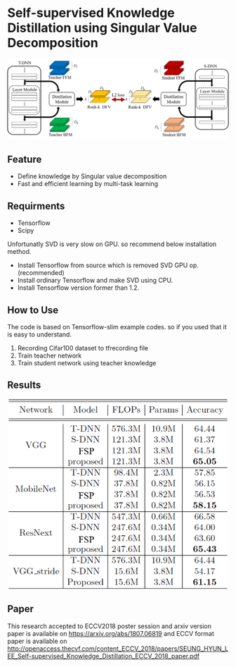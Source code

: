 # Self-supervised Knowledge Distillation using Singular Value Decomposition
![Alt text](dist.png)
## Feature
- Define knowledge by Singular value decomposition
- Fast and efficient learning by multi-task learning
 
## Requirments
- Tensorflow
- Scipy

Unfortunatly SVD is very slow on GPU. so  recommend below installation method.
- Install Tensorflow from source which is removed SVD GPU op.(recommended)
- Install ordinary Tensorflow and make SVD using CPU.
- Install Tensorflow version former than 1.2.

## How to Use
The code is based on Tensorflow-slim example codes. so if you used that it is easy to understand. 
1. Recording Cifar100 dataset to tfrecording file 
2. Train teacher network
3. Train student network using teacher knowledge

## Results
![Alt text](results.png)

## Paper
This research accepted to ECCV2018 poster session
and arxiv version paper is available on https://arxiv.org/abs/1807.06819
and ECCV format paper is available on http://openaccess.thecvf.com/content_ECCV_2018/papers/SEUNG_HYUN_LEE_Self-supervised_Knowledge_Distillation_ECCV_2018_paper.pdf





